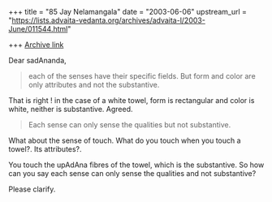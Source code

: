 +++
title = "85 Jay Nelamangala"
date = "2003-06-06"
upstream_url = "https://lists.advaita-vedanta.org/archives/advaita-l/2003-June/011544.html"

+++
[Archive link](https://lists.advaita-vedanta.org/archives/advaita-l/2003-June/011544.html)

Dear sadAnanda,

>each of the senses have their specific fields. But form and color are
>only attributes and not the substantive. 

That is right ! in the case of a white towel,  form is rectangular
and color is white,  neither is substantive.   Agreed.

>Each sense can only sense the  qualities but not substantive. 

What about the sense of touch.  What do you touch when you
touch a towel?.  Its attributes?.

You touch the upAdAna fibres of the towel,  which is the
substantive.   So how can you say each sense can only sense the
qualities and not substantive?

Please clarify.


